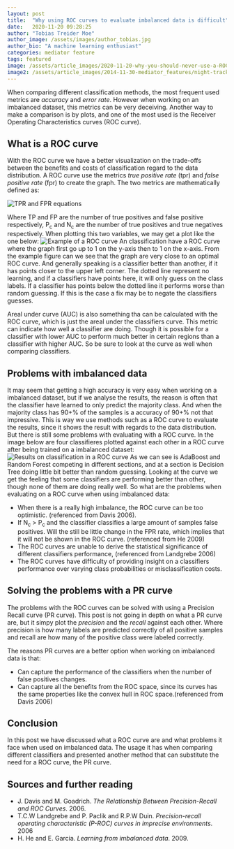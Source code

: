 ```yaml
---
layout: post
title:  "Why using ROC curves to evaluate imbalanced data is difficult"
date:   2020-11-20 09:28:25
author: "Tobias Treider Moe"
author_image: /assets/images/author_tobias.jpg
author_bio: "A machine learning enthusiast"
categories: mediator feature
tags: featured
image: /assets/article_images/2020-11-20-why-you-should-never-use-a-ROC-curve/header.jpg
image2: /assets/article_images/2014-11-30-mediator_features/night-track-mobile.JPG
---
```


When comparing different classification methods, the most frequent used metrics are _accuracy_ and _error rate_. 
However when working on an imbalanced dataset, this metrics can be very deceiving. Another way to make a comparison
is by plots, and one of the most used is the Receiver Operating Characteristics curves (ROC curve).

## What is a ROC curve
With the ROC curve we have a better visualization on the trade-offs between the benefits and costs of classification
regard to the data distribution. A ROC curve use the metrics _true positive rate_ (tpr) and _false positive rate_ (fpr)
to create the graph. The two metrics are mathematically defined as:

![TPR and FPR equations](/tdt4173/assets/article_images/2020-11-20-why-you-should-never-use-a-ROC-curve/eq.png)

Where TP and FP are the number of true positives and false positive respectively, P<sub>c</sub> and N<sub>c</sub> are 
the number of true positives and true negatives respectively. When plotting this two variables, we may get a plot like 
the one below:
![Example of a ROC curve](/tdt4173/assets/article_images/2020-11-20-why-you-should-never-use-a-ROC-curve/roc.png)
An classification have a ROC curve where the graph first go up to 1 on the y-axis then to 1 on the x-axis. From the 
example figure can we see that the graph are very close to an optimal ROC curve. And generally speaking is a classifier
better than another, if it has points closer to the upper left corner. The dotted line represent no learning, and if 
a classifiers have points here, it will only guess on the class labels. If a classifier has points below the dotted line
it performs worse than random guessing. If this is the case a fix may be to negate the classifiers guesses.

Areal under curve (AUC) is also something tha can be calculated with the ROC curve, which is just the areal under the 
classifiers curve. This metric can indicate how well a classifier are doing. Though it is possible for a classifier 
with lower AUC to perform much better in certain regions than a classifier with higher AUC. So be sure to look at the
curve as well when comparing classifiers.

## Problems with imbalanced data
It may seem that getting a high accuracy is very easy when working on a imbalanced dataset, but if we analyse the 
results, the reason is often that the classifier have learned to only predict the majority class. And when the majority
class has 90+% of the samples is a accuracy of 90+% not that impressive. This is way we use methods such as a ROC 
curve to evaluate the results, since it shows the result with regards to the data distribution. But there is still some
problems with evaluating with a ROC curve. In the image below are four classifieres plotted against each other in a 
ROC curve after being trained on a imbalanced dataset:
![Results on classification in a ROC curve](/tdt4173/assets/article_images/2020-11-20-why-you-should-never-use-a-ROC-curve/roc_features_all.png)
As we can see is AdaBoost and Random Forest competing in different sections, and at a section is Decision Tree doing 
little bit better than random guessing. Looking at the curve we get the feeling that some classifiers are performing 
better than other, though none of them are doing really well. So what are the problems when evaluating on a ROC curve 
when using imbalanced data:
- When there is a really high imbalance, the ROC curve can be too optimistic. (referenced from Davis 2006).
- If N<sub>c</sub> > P<sub>c</sub> and the classifier classifies a large amount of samples false positives. Will the 
still be little change in the FPR rate, which implies that it will not be shown in the ROC curve. (referenced from He 2009)
- The ROC curves are unable to derive the statistical significance of different classifiers performance, (referenced from Landgrebe 2006)
- The ROC curves have difficulty of providing insight on a classifiers performance over varying class probabilities or 
misclassification costs.

## Solving the problems with a PR curve
The problems with the ROC curves can be solved with using a Precision Recall curve (PR curve). This post is not going in
depth on what a PR curve are, but it simpy plot the _precision_ and the _recall_ against each other. Where precision is
how many labels are predicted correctly of all positive samples and recall are how many of the positive class were labeled
correctly. 

The reasons PR curves are a better option when working on imbalanced data is that:

- Can capture the performance of the classifiers when the number of false positives changes.
- Can capture all the benefits from the ROC space, since its curves has the same properties like the convex hull in ROC
space.(referenced from Davis 2006)

## Conclusion
In this post we have discussed what a ROC curve are and what problems it face when used on imbalanced data. The usage it
has when comparing different classifiers and presented another method that can substitute the need for a ROC curve, the
PR curve.

## Sources and further reading
- J. Davis and M. Goadrich. _The Relationship Between Precision-Recall and ROC Curves_. 2006.
- T.C.W Landgrebe and P. Paclik and R.P.W Duin. _Precision-recall operating characteristic (P-ROC) curves in imprecise environments_. 2006
- H. He and E. Garcia. _Learning  from  imbalanced  data_. 2009.